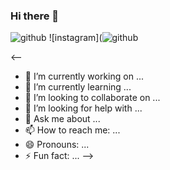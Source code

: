 ### Hi there 👋

![github](https://img.shields.io/badge/GitHub-000000?style=for-the-badge&logo=GitHub&logoColor=white)
![instagram](![github](https://img.shields.io/badge/Instagram-000000?style=for-the-badge&logo=GitHub&logoColor=white)

<--
- 🔭 I’m currently working on ...
- 🌱 I’m currently learning ...
- 👯 I’m looking to collaborate on ...
- 🤔 I’m looking for help with ...
- 💬 Ask me about ...
- 📫 How to reach me: ...
- 😄 Pronouns: ...
- ⚡ Fun fact: ...
-->
